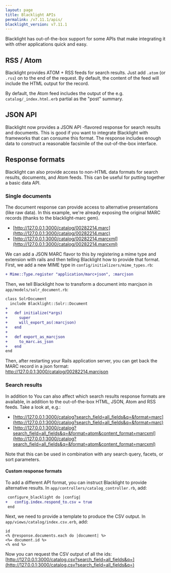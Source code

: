 ```yaml
---
layout: page
title: Blacklight APIs
permalink: /v7.11.1/apis/
blacklight_version: v7.11.1
---
```


Blacklight has out-of-the-box support for some APIs that make integrating it with other applications quick and easy.

## RSS / Atom

Blacklight provides ATOM + RSS feeds for search results. Just add `.atom` (or `.rss`) on to the end of the request. By default, the content of the feed will include the HTML output for the record.

By default, the Atom feed includes the output of the e.g. `catalog/_index.html.erb` partial as the "post" summary.

## JSON API

Blacklight now provides a JSON API -flavored response for search results and documents. This is good if you want to integrate Blacklight with frameworks that can consume this format. The response includes enough data to construct a reasonable facsimile of the out-of-the-box interface.  

## Response formats

Blacklight can also provide access to non-HTML data formats for search results, documents, and Atom feeds. This can be useful for putting together a basic data API.

### Single documents

The document response can provide access to alternative presentations (like raw data). In this example, we're already exposing the original MARC records (thanks to the blacklight-marc gem).

- [http://127.0.0.1:3000/catalog/00282214.marc](http://127.0.0.1:3000/catalog/00282214.marc)
- [http://127.0.0.1:3000/catalog/00282214.marcxml](http://127.0.0.1:3000/catalog/00282214.marcxml)

We can add a JSON MARC flavor to this by registering a mime type and extension with rails and then telling Blacklight how to provide that format. First, we add a new MIME type in `config/initializers/mime_types.rb`:

```diff
+ Mime::Type.register "application/marc+json", :marcjson
```

Then, we tell Blacklight how to transform a document into marcjson in `app/models/solr_document.rb`:

```diff
class SolrDocument
  include Blacklight::Solr::Document
+
+   def initialize(*args)
+     super
+     will_export_as(:marcjson)
+   end
+
+   def export_as_marcjson
+     to_marc.as_json
+   end
end
```

Then, after restarting your Rails application server, you can get back the MARC record in a json format:
http://127.0.0.1:3000/catalog/00282214.marcjson

### Search results

In addition to
You can also affect which search results response formats are available, in addition to the out-of-the-box HTML, JSON, Atom and RSS feeds. Take a look at, e.g.:

- [http://127.0.0.1:3000/catalog?search_field=all_fields&q=&format=marc](http://127.0.0.1:3000/catalog?search_field=all_fields&q=&format=marc)
- [http://127.0.0.1:3000/catalog?search_field=all_fields&q=&format=atom&content_format=marcxml](http://127.0.0.1:3000/catalog?search_field=all_fields&q=&format=atom&content_format=marcxml)

Note that this can be used in combination with any search query, facets, or sort parameters.

#### Custom response formats

To add a different API format, you can instruct Blacklight to provide alternative results. In `app/controllers/catalog_controller.rb`, add:

```diff
 configure_blacklight do |config|
+   config.index.respond_to.csv = true
 end
```

Next, we need to provide a template to produce the CSV output. In `app/views/catalog/index.csv.erb`, add:

```erb
id
<% @response.documents.each do |document| %>
<%= document.id %>
<% end %>
```

Now you can request the CSV output of all the ids:
[http://127.0.0.1:3000/catalog.csv?search_field=all_fields&q=](http://127.0.0.1:3000/catalog.csv?search_field=all_fields&q=)
